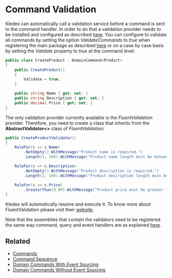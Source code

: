 # Command Validation

Kledex can automatically call a validation service before a command is sent to the command handler. In order to do that a validation provider needs to be installed and configured as described [here](Configuration#validation). You can configure to validate all commands by setting the option _ValidateCommands_ to _true_ when registering the main package as described [here](Configuration#main) or on a case by case basis by setting the _Validate_ property to _true_ at the command level:

```C#
public class CreateProduct : DomainCommand<Product>
{
    public CreateProduct()
    {
        Validate = true;
    }

    public string Name { get; set; }
    public string Description { get; set; }
    public decimal Price { get; set; }
}
```

The only validation provider currenlty available is the _FluentValidation_ provider. Therefore, you need to create a class that inherits from the **AbstractValidator<>** class of _FluentValidation_:

```C#
public CreateProductValidator()
{
    RuleFor(c => c.Name)
        .NotEmpty().WithMessage("Product name is required.")
        .Length(1, 100).WithMessage("Product name length must be between 1 and 100 characters.");

    RuleFor(c => c.Description)
        .NotEmpty().WithMessage("Product description is required.")
        .Length(1, 100).WithMessage("Product description length must be between 1 and 100 characters.");

    RuleFor(c => c.Price)
        .GreaterThan(0.0M).WithMessage("Product price must be greater than zero.");
}
```

Kledex will automatically resolve and execute it. To know more about FluentValidation please visit their [website](https://fluentvalidation.net).

Note that the assemblies that contain the validators need to be registered the same way command, query and event handlers are as explained [here](Configuration#main).

## Related

- [Commands](Commands)
- [Command Sequence](Command-Sequence)
- [Domain Commands With Event Sourcing](With-Event-Sourcing)
- [Domain Commands Without Event Sourcing](Without-Event-Sourcing)
